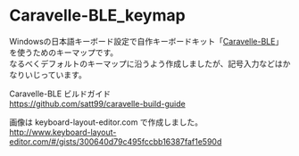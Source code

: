# Caravelle-BLE_keymap

Windowsの日本語キーボード設定で自作キーボードキット「[Caravelle-BLE](https://satt.booth.pm/items/1644450)」を使うためのキーマップです。  
なるべくデフォルトのキーマップに沿うよう作成しましたが、記号入力などはかなりいじっています。

Caravelle-BLE ビルドガイド  
https://github.com/satt99/caravelle-build-guide

画像は keyboard-layout-editor.com で作成しました。  
http://www.keyboard-layout-editor.com/#/gists/300640d79c495fccbb16387faf1e590d
